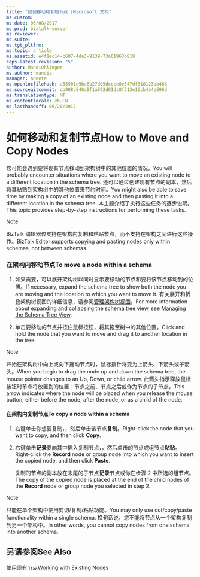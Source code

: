 ```yaml
---
title: "如何移动和复制节点 |Microsoft 文档"
ms.custom: 
ms.date: 06/08/2017
ms.prod: biztalk-server
ms.reviewer: 
ms.suite: 
ms.tgt_pltfrm: 
ms.topic: article
ms.assetid: e4f1ec14-c607-4da3-9139-73a61963b819
caps.latest.revision: "5"
author: MandiOhlinger
ms.author: mandia
manager: anneta
ms.openlocfilehash: a55901e9ba6b27d05dccce0e547df618123ab466
ms.sourcegitcommit: cb908c540d8f1a692d01dc8f313e16cb4b4e696d
ms.translationtype: MT
ms.contentlocale: zh-CN
ms.lasthandoff: 09/20/2017
---
```

# <a name="how-to-move-and-copy-nodes"></a><span data-ttu-id="3ce66-102">如何移动和复制节点</span><span class="sxs-lookup"><span data-stu-id="3ce66-102">How to Move and Copy Nodes</span></span>
<span data-ttu-id="3ce66-103">您可能会遇到要将现有节点移动到架构树中的其他位置的情况。</span><span class="sxs-lookup"><span data-stu-id="3ce66-103">You will probably encounter situations where you want to move an existing node to a different location in the schema tree.</span></span> <span data-ttu-id="3ce66-104">还可以通过创建现有节点的副本，然后将其粘贴到架构树中的其他位置来节约时间。</span><span class="sxs-lookup"><span data-stu-id="3ce66-104">You might also be able to save time by making a copy of an existing node and then pasting it into a different location in the schema tree.</span></span> <span data-ttu-id="3ce66-105">本主题介绍了执行这些任务的逐步说明。</span><span class="sxs-lookup"><span data-stu-id="3ce66-105">This topic provides step-by-step instructions for performing these tasks.</span></span>  
  
> [!NOTE]
>  <span data-ttu-id="3ce66-106">BizTalk 编辑器仅支持在架构内复制和粘贴节点，而不支持在架构之间进行这些操作。</span><span class="sxs-lookup"><span data-stu-id="3ce66-106">BizTalk Editor supports copying and pasting nodes only within schemas, not between schemas.</span></span>  
  
### <a name="to-move-a-node-within-a-schema"></a><span data-ttu-id="3ce66-107">在架构内移动节点</span><span class="sxs-lookup"><span data-stu-id="3ce66-107">To move a node within a schema</span></span>  
  
1.  <span data-ttu-id="3ce66-108">如果需要，可以展开架构树以同时显示要移动的节点和要将该节点移动到的位置。</span><span class="sxs-lookup"><span data-stu-id="3ce66-108">If necessary, expand the schema tree to show both the node you are moving and the location to which you want to move it.</span></span> <span data-ttu-id="3ce66-109">有关展开和折叠架构树视图的详细信息，请参阅[管理架构树视图](../core/how-to-manage-the-schema-tree-view.md)。</span><span class="sxs-lookup"><span data-stu-id="3ce66-109">For more information about expanding and collapsing the schema tree view, see [Managing the Schema Tree View](../core/how-to-manage-the-schema-tree-view.md).</span></span>  
  
2.  <span data-ttu-id="3ce66-110">单击要移动的节点并按住鼠标按钮，将其拖至树中的其他位置。</span><span class="sxs-lookup"><span data-stu-id="3ce66-110">Click and hold the node that you want to move and drag it to another location in the tree.</span></span>  
  
> [!NOTE]
>  <span data-ttu-id="3ce66-111">开始在架构树中向上或向下拖动节点时，鼠标指针将变为上箭头、下箭头或子箭头。</span><span class="sxs-lookup"><span data-stu-id="3ce66-111">When you begin to drag the node up and down the schema tree, the mouse pointer changes to an Up, Down, or child arrow.</span></span> <span data-ttu-id="3ce66-112">此箭头指示释放鼠标按钮时节点将放置到的位置：节点之前、节点之后或作为节点的子节点。</span><span class="sxs-lookup"><span data-stu-id="3ce66-112">This arrow indicates where the node will be placed when you release the mouse button, either before the node, after the node, or as a child of the node.</span></span>  
  
#### <a name="to-copy-a-node-within-a-schema"></a><span data-ttu-id="3ce66-113">在架构内复制节点</span><span class="sxs-lookup"><span data-stu-id="3ce66-113">To copy a node within a schema</span></span>  
  
1.  <span data-ttu-id="3ce66-114">右键单击你想要复制，，然后单击该节点**复制**。</span><span class="sxs-lookup"><span data-stu-id="3ce66-114">Right-click the node that you want to copy, and then click **Copy**.</span></span>  
  
2.  <span data-ttu-id="3ce66-115">右键单击**记录**要向其中插入复制节点，，然后单击的节点或组节点**粘贴**。</span><span class="sxs-lookup"><span data-stu-id="3ce66-115">Right-click the **Record** node or group node into which you want to insert the copied node, and then click **Paste**.</span></span>  
  
     <span data-ttu-id="3ce66-116">复制的节点的副本放在末尾的子节点**记录**节点或你在步骤 2 中所选的组节点。</span><span class="sxs-lookup"><span data-stu-id="3ce66-116">The copy of the copied node is placed at the end of the child nodes of the **Record** node or group node you selected in step 2.</span></span>  
  
> [!NOTE]
>  <span data-ttu-id="3ce66-117">只能在单个架构中使用剪切/复制/粘贴功能。</span><span class="sxs-lookup"><span data-stu-id="3ce66-117">You may only use cut/copy/paste functionality within a single schema.</span></span> <span data-ttu-id="3ce66-118">换句话说，您不能将节点从一个架构复制到另一个架构中。</span><span class="sxs-lookup"><span data-stu-id="3ce66-118">In other words, you cannot copy nodes from one schema into another schema.</span></span>  
  
## <a name="see-also"></a><span data-ttu-id="3ce66-119">另请参阅</span><span class="sxs-lookup"><span data-stu-id="3ce66-119">See Also</span></span>  
 [<span data-ttu-id="3ce66-120">使用现有节点</span><span class="sxs-lookup"><span data-stu-id="3ce66-120">Working with Existing Nodes</span></span>](../core/working-with-existing-nodes.md)